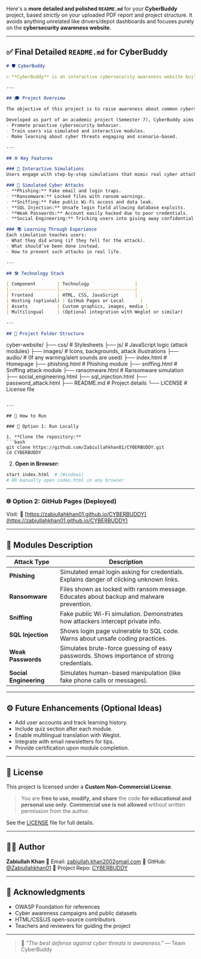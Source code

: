 Here's a **more detailed and polished `README.md`** for your **CyberBuddy** project, based *strictly* on your uploaded PDF report and project structure. It avoids anything unrelated like drivers/depot dashboards and focuses purely on the **cybersecurity awareness website**.

---

## ✅ Final Detailed `README.md` for CyberBuddy

```markdown
# 🛡️ CyberBuddy

> **CyberBuddy** is an interactive cybersecurity awareness website built to educate users on various types of cyber attacks and how to defend against them using **realistic simulations**, **gamified learning**, and **interactive choices**.

---

## 🎓 Project Overview

The objective of this project is to raise awareness about common cybersecurity threats and best practices. The platform simulates real-world attack scenarios in a safe environment and teaches users how their online decisions affect their vulnerability to attacks.

Developed as part of an academic project (Semester 7), CyberBuddy aims to:
- Promote proactive cybersecurity behavior.
- Train users via simulated and interactive modules.
- Make learning about cyber threats engaging and scenario-based.

---

## 🌐 Key Features

### 🧠 Interactive Simulations
Users engage with step-by-step simulations that mimic real cyber attacks. Based on their choices, they receive outcomes and feedback.

### 🚨 Simulated Cyber Attacks
- **Phishing:** Fake email and login traps.
- **Ransomware:** Locked files with ransom warnings.
- **Sniffing:** Fake public Wi-Fi access and data leak.
- **SQL Injection:** Unsafe login field allowing database exploits.
- **Weak Passwords:** Account easily hacked due to poor credentials.
- **Social Engineering:** Tricking users into giving away confidential info.

### 📚 Learning Through Experience
Each simulation teaches users:
- What they did wrong (if they fell for the attack).
- What should’ve been done instead.
- How to prevent such attacks in real life.

---

## 🛠️ Technology Stack

| Component        | Technology                 |
|------------------|----------------------------|
| Frontend         | HTML, CSS, JavaScript      |
| Hosting (optional) | GitHub Pages or Local      |
| Assets           | Custom graphics, images, media |
| Multilingual     | (Optional integration with Weglot or similar)

---

## 📂 Project Folder Structure

```

cyber-website/
├── css/                  # Stylesheets
├── js/                   # JavaScript logic (attack modules)
├── images/               # Icons, backgrounds, attack illustrations
├── audio/                # (If any warning/alert sounds are used)
├── index.html            # Homepage
├── phishing.html         # Phishing module
├── sniffing.html         # Sniffing attack module
├── ransomware.html       # Ransomware simulation
├── social\_engineering.html
├── sql\_injection.html
├── password\_attack.html
├── README.md             # Project details
└── LICENSE               # License file

````

---

## 🚀 How to Run

### 🔧 Option 1: Run Locally

1. **Clone the repository:**
```bash
git clone https://github.com/Zabiullahkhan01/CYBERBUDDY.git
cd CYBERBUDDY
````

2. **Open in Browser:**

```bash
start index.html  # (Windows)
# OR manually open index.html in any browser
```

---

### 🌐 Option 2: GitHub Pages (Deployed)

Visit:
🔗 [https://zabiullahkhan01.github.io/CYBERBUDDY](https://zabiullahkhan01.github.io/CYBERBUDDY)

---

## 📖 Modules Description

| Attack Type            | Description                                                                               |
| ---------------------- | ----------------------------------------------------------------------------------------- |
| **Phishing**           | Simulated email login asking for credentials. Explains danger of clicking unknown links.  |
| **Ransomware**         | Files shown as locked with ransom message. Educates about backup and malware prevention.  |
| **Sniffing**           | Fake public Wi-Fi simulation. Demonstrates how attackers intercept private info.          |
| **SQL Injection**      | Shows login page vulnerable to SQL code. Warns about unsafe coding practices.             |
| **Weak Passwords**     | Simulates brute-force guessing of easy passwords. Shows importance of strong credentials. |
| **Social Engineering** | Simulates human-based manipulation (like fake phone calls or messages).                   |

---

## ⚙️ Future Enhancements (Optional Ideas)

* Add user accounts and track learning history.
* Include quiz section after each module.
* Enable multilingual translation with Weglot.
* Integrate with email newsletters for tips.
* Provide certification upon module completion.

---

## 📜 License

This project is licensed under a **Custom Non-Commercial License**.

> You are **free to use, modify, and share** the code **for educational and personal use only**.
> **Commercial use is not allowed** without written permission from the author.

See the [LICENSE](./LICENSE) file for full details.

---

## 👨‍💻 Author

**Zabiullah Khan**
📧 Email: [zabiullah.khan2002gmail.com](mailto:zabiullah.khan2002gmail.com)
🔗 GitHub: [@Zabiullahkhan01](https://github.com/Zabiullahkhan01)
🔗 Project Repo: [CYBERBUDDY](https://github.com/Zabiullahkhan01/CYBERBUDDY)

---

## 🙏 Acknowledgments

* OWASP Foundation for references
* Cyber awareness campaigns and public datasets
* HTML/CSS/JS open-source contributors
* Teachers and reviewers for guiding the project

---

> 💬 *"The best defense against cyber threats is awareness."*
> — Team CyberBuddy
